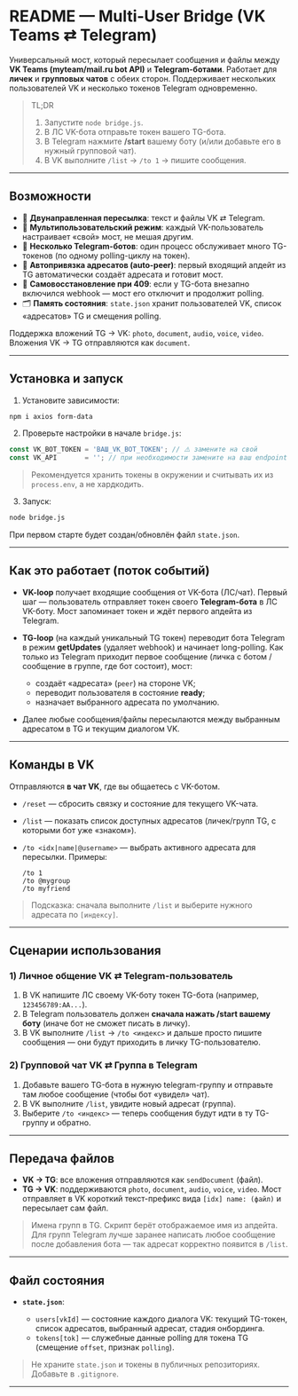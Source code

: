 # README — Multi-User Bridge (VK Teams ⇄ Telegram)

Универсальный мост, который пересылает сообщения и файлы между **VK Teams (myteam/mail.ru bot API)** и **Telegram-ботами**. Работает для **личек** и **групповых чатов** с обеих сторон. Поддерживает нескольких пользователей VK и несколько токенов Telegram одновременно.

> TL;DR
>
> 1. Запустите `node bridge.js`.
> 2. В ЛС VK-бота отправьте токен вашего TG-бота.
> 3. В Telegram нажмите **/start** вашему боту (и/или добавьте его в нужный групповой чат).
> 4. В VK выполните `/list` → `/to 1` → пишите сообщения.

---

## Возможности

* 🔁 **Двунаправленная пересылка**: текст и файлы VK ⇄ Telegram.
* 👥 **Мультипользовательский режим**: каждый VK-пользователь настраивает «свой» мост, не мешая другим.
* 🤖 **Несколько Telegram-ботов**: один процесс обслуживает много TG-токенов (по одному polling-циклу на токен).
* 🧠 **Автопривязка адресатов (auto-peer)**: первый входящий апдейт из TG автоматически создаёт адресата и готовит мост.
* 🧹 **Самовосстановление при 409**: если у TG-бота внезапно включился webhook — мост его отключит и продолжит polling.
* 🗂 **Память состояния**: `state.json` хранит пользователей VK, список «адресатов» TG и смещения polling.

Поддержка вложений TG → VK: `photo`, `document`, `audio`, `voice`, `video`.
Вложения VK → TG отправляются как `document`.

---

## Установка и запуск

1. Установите зависимости:

```bash
npm i axios form-data
```

2. Проверьте настройки в начале `bridge.js`:

```js
const VK_BOT_TOKEN = 'ВАШ_VK_BOT_TOKEN'; // ⚠️ замените на свой
const VK_API       = ''; // при необходимости замените на ваш endpoint
```

> Рекомендуется хранить токены в окружении и считывать их из `process.env`, а не хардкодить.

3. Запуск:

```bash
node bridge.js
```

При первом старте будет создан/обновлён файл `state.json`.

---

## Как это работает (поток событий)

* **VK-loop** получает входящие сообщения от VK-бота (ЛС/чат).
  Первый шаг — пользователь отправляет токен своего **Telegram-бота** в ЛС VK-боту.
  Мост запоминает токен и ждёт первого апдейта из Telegram.

* **TG-loop** (на каждый уникальный TG токен) переводит бота Telegram в режим **getUpdates** (удаляет webhook) и начинает long-polling.
  Как только из Telegram приходит первое сообщение (личка с ботом / сообщение в группе, где бот состоит), мост:

  * создаёт «адресата» (`peer`) на стороне VK;
  * переводит пользователя в состояние **ready**;
  * назначает выбранного адресата по умолчанию.

* Далее любые сообщения/файлы пересылаются между выбранным адресатом в TG и текущим диалогом VK.

---

## Команды в VK

Отправляются **в чат VK**, где вы общаетесь с VK-ботом.

* `/reset` — сбросить связку и состояние для текущего VK-чата.
* `/list` — показать список доступных адресатов (личек/групп TG, с которыми бот уже «знаком»).
* `/to <idx|name|@username>` — выбрать активного адресата для пересылки.
  Примеры:

  ```
  /to 1
  /to @mygroup
  /to myfriend
  ```

> Подсказка: сначала выполните `/list` и выберите нужного адресата по `[индексу]`.

---

## Сценарии использования

### 1) Личное общение VK ⇄ Telegram-пользователь

1. В VK напишите ЛС своему VK-боту токен TG-бота (например, `123456789:AA...`).
2. В Telegram пользователь должен **сначала нажать /start вашему боту** (иначе бот не сможет писать в личку).
3. В VK выполните `/list` → `/to <индекс>` и дальше просто пишите сообщения — они будут приходить в личку TG-пользователю.

### 2) Групповой чат VK ⇄ Группа в Telegram

1. Добавьте вашего TG-бота в нужную telegram-группу и отправьте там любое сообщение (чтобы бот «увидел» чат).
2. В VK выполните `/list`, увидите новый адресат (группа).
3. Выберите `/to <индекс>` — теперь сообщения будут идти в ту TG-группу и обратно.

---

## Передача файлов

* **VK → TG**: все вложения отправляются как `sendDocument` (файл).
* **TG → VK**: поддерживаются `photo`, `document`, `audio`, `voice`, `video`.
  Мост отправляет в VK короткий текст-префикс вида `[idx] name: (файл)` и пересылает сам файл.

> Имена групп в TG. Скрипт берёт отображаемое имя из апдейта. Для групп Telegram лучше заранее написать любое сообщение после добавления бота — так адресат корректно появится в `/list`.

---

## Файл состояния

* **`state.json`**:

  * `users[vkId]` — состояние каждого диалога VK: текущий TG-токен, список адресатов, выбранный адресат, стадия онбординга.
  * `tokens[tok]` — служебные данные polling для токена TG (смещение `offset`, признак `polling`).

> Не храните `state.json` и токены в публичных репозиториях. Добавьте в `.gitignore`.

---
